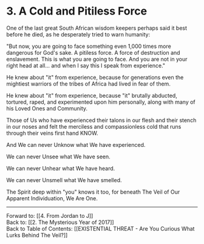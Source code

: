 # 3. A Cold and Pitiless Force

One of the last great South African wisdom keepers perhaps said it best before he died, as he desperately tried to warn humanity: 

"But now, you are going to face something even 1,000 times more dangerous for God's sake. A pitiless force. A force of destruction and enslavement. This is what you are going to face. And you are not in your right head at all... and when I say this I speak from experience."

He knew about "it" from experience, because for generations even the mightiest warriors of the tribes of Africa had lived in fear of them. 

He knew about "it" from experience, because "it" brutally abducted, tortured, raped, and experimented upon him personally, along with many of his Loved Ones and Community. 

Those of Us who have experienced their talons in our flesh and their stench in our noses and felt the merciless and compassionless cold that runs through their veins first hand KNOW.  

And We can never Unknow what We have experienced. 

We can never Unsee what We have seen. 

We can never Unhear what We have heard. 

We can never Unsmell what We have smelled. 

The Spirit deep within "you" knows it too, for beneath The Veil of Our Apparent Individuation, We Are One. 

____

Forward to: [[4. From Jordan to J]]        
Back to: [[2. The Mysterious Year of 2017]]  
Back to Table of Contents: [[EXISTENTIAL THREAT - Are You Curious What Lurks Behind The Veil?]]      



